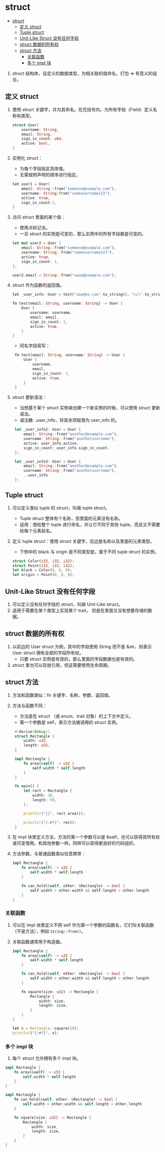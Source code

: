 # struct

- [struct](#struct)
  - [定义 struct](#定义-struct)
  - [Tuple struct](#tuple-struct)
  - [Unit-Like Struct 没有任何字段](#unit-like-struct-没有任何字段)
  - [struct 数据的所有权](#struct-数据的所有权)
  - [struct 方法](#struct-方法)
    - [关联函数](#关联函数)
    - [多个 impl 块](#多个-impl-块)

1. struct 结构体，自定义的数据类型，为相关联的值命名，打包 => 有意义的组合。

## 定义 struct

1. 使用 struct 关键字，并为其命名。在花括号内，为所有字段（Field）定义名称和类型。

   ```rust
   struct User{
       username: String,
       email: String,
       sign_in_count: u64,
       active: bool,
   }
   ```

2. 实例化 struct：

   - 为每个字段指定具体值。
   - 无需按照声明的顺序进行指定。

   ```rust
   let user1 = User{
       email: String::from("someone@example.com"),
       username: String:from("someusername123"),
       active: true,
       sign_in_count:1,
   }
   ```

3. 访问 struct 里面的某个值：

   - 使用点标记法。
   - 一旦 struct 的实例是可变的，那么实例中的所有字段都是可变的。

   ```rust
   let mut user2 = User {
       email: String::from("someone@example.com"),
       username: String::from("someusername123"),
       active: true,
       sign_in_count: 1,
   };

   user2.email = String::from("aaaa@example.com");
   ```

4. struct 作为函数的返回值。

   ```rust
   let _user_info: User = test("aaa@ex.com".to_string(), "ccl".to_string());

   fn test(email: String, username: String) -> User {
       User {
           username: username,
           email: email,
           sign_in_count: 1,
           active: true,
       }
   }
   ```

   - 同名字段简写：

   ```rust
    fn test(email: String, username: String) -> User {
        User {
            username,
            email,
            sign_in_count: 1,
            active: true,
        }
    }
   ```

5. struct 更新语法：

   - 当想基于某个 struct 实例来创建一个新实例的时候，可以使用 struct 更新语法。
   - 语法糖 ..user_info，将其余项赋值为 user_info 的。

   ```rust
    let _user_info2: User = User {
        email: String::from("another@example.com"),
        username: String::from("anotherusername"),
        active: user_info.active,
        sign_in_count: user_info.sign_in_count,
    };

    let _user_info3: User = User {
        email: String::from("another@example.com"),
        username: String::from("anotherusername"),
        ..user_info
    };
   ```

## Tuple struct

1. 可以定义类似 tuple 的 struct，叫做 tuple struct。
   - Tuple struct 整体有个名称，但里面的元素没有名称。
   - 适用：想给整个 tuple 进行命名，并让它不同于其他 tuple，而且又不需要给每个元素起名。
2. 定义 tuple struct：使用 struct 关键字，后边是名称以及里面的元素类型。

   - 下例中的 black 与 origin 是不同类型是，属于不同 tuple struct 的实例。

   ```rust
   struct Color(i32, i32, i32);
   struct Point(i32, i32, i32);
   let black = Color(0, 0, 0);
   let origin = Point(0, 0, 0);
   ```

## Unit-Like Struct 没有任何字段

1. 可以定义没有任何字段的 struct，叫做 Unit-Like struct。
2. 适用于需要在某个类型上实现某个 trait， 但是在里面又没有想要存储的数据。

## struct 数据的所有权

1. 以前边的 User struct 为例，其中的字段使用 String 而不是 &str，则表示 User struct 拥有全部的字段所有权。
   - 只要 struct 实例是有效的，那么里面的字段数据也是有效的。
2. struct 里也可以存放引用，但这需要使用生命周期。

## struct 方法

1. 方法和函数类似：fn 关键字、名称、参数、返回值。
2. 方法与函数不同：

   - 方法是在 struct （或 enum、trait 对象）的上下文中定义。
   - 第一个参数是 self，表示方法被调用的 struct 实例。

   ```rust
    #[derive(Debug)]
    struct Rectangle {
        width: u32,
        length: u32,
    }

    impl Rectangle {
        fn area(&self) -> u32 {
            self.width * self.length
        }
    }

    fn main() {
        let rect = Rectangle {
            width: 30,
            length: 50,
        };

        println!("{}", rect.area());

        println!("{:#?}", rect);
    }

   ```

3. 在 impl 块里定义方法，方法的第一个参数可以是 &self，也可以获得其所有权或可变借用。和其他参数一样。同样可以获得更良好的代码组织。

4. 方法参数，与普通函数类似任意携带：

   ```rust
   impl Rectangle {
       fn area(&self) -> u32 {
           self.width * self.length
       }

       fn can_hold(&self, other: &Rectangle) -> bool {
           self.width > other.width && self.length > other.length
       }
   }
   ```

### 关联函数

1. 可以在 impl 块里定义不把 self 作为第一个参数的函数名，它们叫关联函数（不是方法），例如 `String::from()`。
2. 关联函数通常用于构造器。

   ```rust
   impl Rectangle {
       fn area(&self) -> u32 {
           self.width * self.length
       }

       fn can_hold(&self, other: &Rectangle) -> bool {
           self.width > other.width && self.length > other.length
       }

       fn square(size: u32) -> Rectangle {
           Rectangle {
               width: size,
               length: size,
           }
       }
   }

   let s = Rectangle::square(20);
   println!("{:#?}", s);
   ```

### 多个 impl 块

1. 每个 struct 允许拥有多个 impl 块。

```rust
impl Rectangle {
    fn area(&self) -> u32 {
        self.width * self.length
    }
}

impl Rectangle {
    fn can_hold(&self, other: &Rectangle) -> bool {
        self.width > other.width && self.length > other.length
    }

    fn square(size: u32) -> Rectangle {
        Rectangle {
            width: size,
            length: size,
        }
    }
}
```
